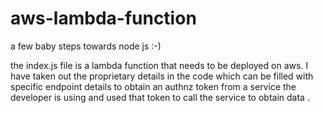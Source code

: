 # aws-lambda-function
a few baby steps towards node js :-)

the index.js file is a lambda function that needs to be deployed on aws. I have taken out the proprietary details in the code which can
be filled with specific endpoint details to obtain an authnz token from a service the developer is using and used that token to
call the service to obtain data . 
